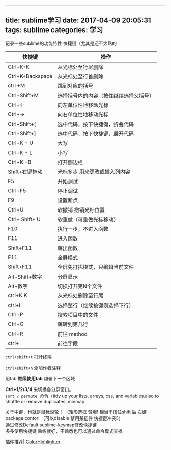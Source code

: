 
---
title: sublime学习
date: 2017-04-09 20:05:31
tags: sublime
categories: 学习
---
记录一些sublime的功能特性 快捷键（尤其是还不太熟的  
<!-- more --> 

| 快捷键 | 操作 |
| ------ | ---- |
|Ctrl+K+K|从光标处至行尾删除|  
|Ctrl+K+Backspace|从光标处至行首删除|  
|ctrl +M |跳到对应的括号  |
|Ctrl+Shift+M |选择括号内的内容（按住继续选择父括号）| 
|Ctrl+← |向左单位性地移动光标|
|Ctrl+→ |向右单位性地移动光标|  
|Ctrl+Shift+[ |选中代码，按下快捷键，折叠代码|
|Ctrl+Shift+] |选中代码，按下快捷键，展开代码|
|Ctrl+K + U    |    大写|
|Ctrl+K + L     |   小写|
|Ctrl+K  +B      |  打开侧边栏|
|Shift+右键拖动|光标多步 用来更改或插入列内容|
|F5 |开始调试  |
|Ctrl+F5| 停止调试  |
|F9 |设置断点  |
|Ctrl+U|软撤销 撤销光标位置 |
|Ctrl+ Shift+ U |软重做（可重做光标移动）|
|F10 |执行一步，不进入函数  |
|F11 |进入函数  |
|Shift+F11 |跳出函数  |
|F11 |全屏模式  |
|Shift+F11|全屏免打扰模式，只编辑当前文件  |
|Alt+Shift+数字|分屏显示  |
|Alt+数字|切换打开第N个文件  |
|ctrl+K K |从光标处删除至行尾|
|ctrl+l  |选择整行（继续按键则选择下行）  |
|Ctrl+P  |搜索项目中的文件|
|Ctrl+G  |跳转到第几行|
|Ctrl+R  |前往 method|
|ctrl+   |   前往字段|

`ctrl+shift+t` 打开终端  

`ctrl+shift+h` 添加作者注释

用tab **继续使用tab** 编辑下一个区域  
  

**Ctrl+1/2/3/4** 来切换各分屏窗口。  
`sort / permute `命令（tidy up your lists, arrays, css, and variables.also to shuffle or remove duplicates. 
minmap  


关于中键，也就是鼠标滚轮！ （矩形选框 赞爆! 相当于按住shift 后 右键  
package contorl  （可以disable 禁用某插件 快捷键冲突时  
通过修改Default.sublime-keymap修改快捷键    
多多使用快捷键 熟练就好，不熟悉也可以通过命令模式查找  

插件推荐|
[ColorHighlighter](https://github.com/Monnoroch/ColorHighlighter)



